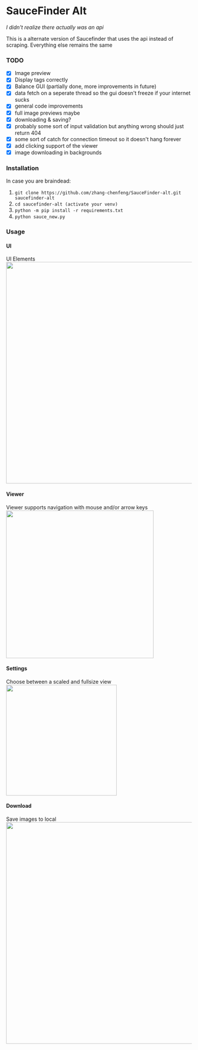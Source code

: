 # SauceFinder Alt
*I didn't realize there actually was an api*

This is a alternate version of Saucefinder that uses the api instead of scraping. Everything else remains the same


### TODO
- [x] Image preview
- [x] Display tags correctly
- [x] Balance GUI (partially done, more improvements in future)
- [x] data fetch on a seperate thread so the gui doesn't freeze if your internet sucks
- [x] general code improvements
- [x] full image previews maybe
- [x] downloading & saving?
- [x] probably some sort of input validation but anything wrong should just return 404
- [x] some sort of catch for connection timeout so it doesn't hang forever
- [x] add clicking support of the viewer
- [x] image downloading in backgrounds

### Installation
In case you are braindead:
1. `git clone https://github.com/zhang-chenfeng/SauceFinder-alt.git saucefinder-alt`
2. `cd saucefinder-alt (activate your venv)`
3. `python -m pip install -r requirements.txt`
4. `python sauce_new.py`

### Usage

#### UI
UI Elements\
<img src="https://cdn.discordapp.com/attachments/496020212764901387/709842419306463242/main.png" width="600">

#### Viewer
Viewer supports navigation with mouse and/or arrow keys\
<img src="https://cdn.discordapp.com/attachments/496020212764901387/709833761130414171/viewer_2.png" width="400">

#### Settings
Choose between a scaled and fullsize view\
<img src="https://cdn.discordapp.com/attachments/496020212764901387/709528532195213442/setting.png" width="300">

#### Download
Save images to local\
<img src="https://cdn.discordapp.com/attachments/496020212764901387/709843641597821088/down.png" width="600">
